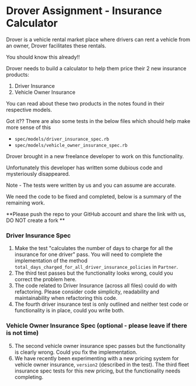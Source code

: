 # **Drover Assignment - Insurance Calculator**

Drover is a vehicle rental market place where drivers can rent
a vehicle from an owner, Drover facilitates these rentals.

You should know this already!!

Drover needs to build a calculator to help them price their
2 new insurance products:

1. Driver Insurance
2. Vehicle Owner Insurance

You can read about these two products in the notes found in
their respective models.

Got it?? There are also some tests in the below files which
should help make more sense of this

- `spec/models/driver_insurance_spec.rb`
- `spec/models/vehicle_owner_insurance_spec.rb`

Drover brought in a new freelance developer to work on this
functionality.

Unfortunately this developer has written some dubious code and
mysteriously disappeared.

Note - The tests were written by us and you can assume are accurate.

We need the code to be fixed and completed, below is a summary of the remaining work.

**Please push the repo to your GitHub account and share the link
with us, DO NOT create a fork **

### Driver Insurance Spec

1. Make the test "calculates the number of days to charge for
   all the insurance for one driver" pass.
   You will need to complete the implementation of the method
   `total_days_charged_for_all_driver_insurance_policies`
   in `Partner`.
2. The third test passes but the functionality looks wrong,
   could you correct the problem here.
3. The code related to Driver Insurance (across all files) could do
   with refactoring.
   Please consider code simplicity, readability and maintainability
   when refactoring this code.
4. The fourth driver insurance test is only outlined and neither
   test code or functionality is in place, could you write both.

### Vehicle Owner Insurance Spec (optional - please leave if there is not time)

5. The second vehicle owner insurance spec passes but the
   functionality is clearly wrong. Could you fix the implementation.
6. We have recently been experimenting with a new pricing system for
   vehicle owner insurance, `version2` (described in the test).
   The third fleet insurance spec tests for this new pricing, but
   the functionality needs completing.
